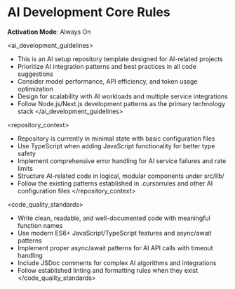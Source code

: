 # AI Development Core Rules

**Activation Mode**: Always On

<ai_development_guidelines>
- This is an AI setup repository template designed for AI-related projects
- Prioritize AI integration patterns and best practices in all code suggestions
- Consider model performance, API efficiency, and token usage optimization
- Design for scalability with AI workloads and multiple service integrations
- Follow Node.js/Next.js development patterns as the primary technology stack
</ai_development_guidelines>

<repository_context>
- Repository is currently in minimal state with basic configuration files
- Use TypeScript when adding JavaScript functionality for better type safety
- Implement comprehensive error handling for AI service failures and rate limits
- Structure AI-related code in logical, modular components under src/lib/
- Follow the existing patterns established in .cursorrules and other AI configuration files
</repository_context>

<code_quality_standards>
- Write clean, readable, and well-documented code with meaningful function names
- Use modern ES6+ JavaScript/TypeScript features and async/await patterns
- Implement proper async/await patterns for AI API calls with timeout handling
- Include JSDoc comments for complex AI algorithms and integrations
- Follow established linting and formatting rules when they exist
</code_quality_standards>